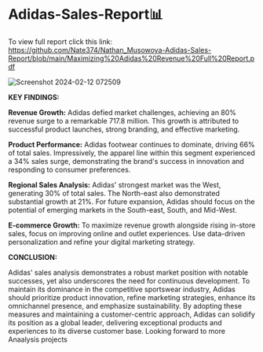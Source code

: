 # Adidas-Sales-Report📊
To view full report click this link: https://github.com/Nate374/Nathan_Musowoya-Adidas-Sales-Report/blob/main/Maximizing%20Adidas%20Revenue%20Full%20Report.pdf

![Screenshot 2024-02-12 072509](https://github.com/Nate374/Adidas-Sales-Report/assets/156354640/7b05ad11-21d3-4764-a172-07176489a162)

**KEY FINDINGS:**

**Revenue Growth:** Adidas defied market challenges, achieving an 80% revenue surge to a remarkable 717.8 million. This growth is attributed to successful product launches, strong branding, and effective marketing.

**Product Performance:** Adidas footwear continues to dominate, driving 66% of total sales.  Impressively, the apparel line within this segment experienced a 34% sales surge, demonstrating the brand's success in innovation and responding to consumer preferences.

**Regional Sales Analysis:** Adidas' strongest market was the West, generating 30% of total sales. The North-east also demonstrated substantial growth at 21%. For future expansion, Adidas should focus on the potential of emerging markets in the South-east, South, and Mid-West.

**E-commerce Growth:** To maximize revenue growth alongside rising in-store sales, focus on improving online and outlet experiences. Use data-driven personalization and refine your digital marketing strategy.

**CONCLUSION:**

Adidas' sales analysis demonstrates a robust market position with notable successes, yet also underscores the need for continuous development. To maintain its dominance in the competitive sportswear industry, Adidas should prioritize product innovation, refine marketing strategies, enhance its omnichannel presence, and emphasize sustainability. By adopting these measures and maintaining a customer-centric approach, Adidas can solidify its position as a global leader, delivering exceptional products and experiences to its diverse customer base. Looking forward to more Anaalysis projects

